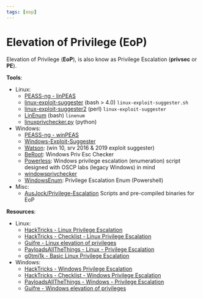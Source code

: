 ```yaml
---
tags: [eop]
---
```

# Elevation of Privilege (EoP)

Elevation of Privilege (**EoP**), is also know as Privilege Escalation (**privsec** or **PE**).

**Tools**:

- Linux:
    - [PEASS-ng - linPEAS](https://github.com/carlospolop/PEASS-ng/tree/master/linPEAS)
    - [linux-exploit-suggester](https://github.com/mzet-/linux-exploit-suggester) (bash > 4.0) `linux-exploit-suggester.sh`
    - [linux-exploit-suggester2](https://github.com/jondonas/linux-exploit-suggester-2) (perl) `linux-exploit-suggester`
    - [LinEnum](https://github.com/rebootuser/LinEnum) (bash) `linenum`
    - [linuxprivchecker.py](https://github.com/sleventyeleven/linuxprivchecker) (python)
- Windows:
    - [PEASS-ng - winPEAS](https://github.com/carlospolop/PEASS-ng/tree/master/winPEAS)
    - [Windows-Exploit-Suggester](https://github.com/GDSSecurity/Windows-Exploit-Suggester)
    - [Watson](https://github.com/rasta-mouse/Watson): (win 10, srv 2016 & 2019 exploit suggester)
    - [BeRoot](https://github.com/AlessandroZ/BeRoot): Windows Priv Esc Checker
    - [Powerless](https://github.com/M4ximuss/Powerless): Windows privilege escalation (enumeration) script designed with OSCP labs (legacy Windows) in mind
    - [windowsprivchecker](https://github.com/Tib3rius/windowsprivchecker)
    - [WindowsEnum](https://github.com/absolomb/WindowsEnum): Privilege Escalation Enum (Powershell)
- Misc:
    - [AusJock/Privilege-Escalation](https://github.com/AusJock/Privilege-Escalation/) Scripts and pre-compiled binaries for EoP

**Resources**:

- Linux:
    - [HackTricks - Linux Privilege Escalation](https://book.hacktricks.xyz/linux-unix/privilege-escalation)
    - [HackTricks - Checklist - Linux Privilege Escalation](https://book.hacktricks.xyz/linux-unix/linux-privilege-escalation-checklist)
    - [Guifre - Linux elevation of privileges](https://guif.re/linuxeop)
    - [PayloadsAllTheThings - Linux - Privilege Escalation](https://github.com/swisskyrepo/PayloadsAllTheThings/blob/master/Methodology%20and%20Resources/Linux%20-%20Privilege%20Escalation.md)
    - [g0tmi1k - Basic Linux Privilege Escalation](https://blog.g0tmi1k.com/2011/08/basic-linux-privilege-escalation/)
- Windows:
    - [HackTricks - Windows Privilege Escalation](https://book.hacktricks.xyz/windows/windows-local-privilege-escalation)
    - [HackTricks - Checklist - Windows Privilege Escalation](https://book.hacktricks.xyz/windows/checklist-windows-privilege-escalation)
    - [PayloadsAllTheThings - Windows - Privilege Escalation](https://github.com/swisskyrepo/PayloadsAllTheThings/blob/master/Methodology%20and%20Resources/Windows%20-%20Privilege%20Escalation.md)
    - [Guifre - Windows elevation of privileges](https://guif.re/windowseop)
